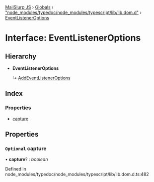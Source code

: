 [MailSlurp JS](../README.md) › [Globals](../globals.md) › ["node_modules/typedoc/node_modules/typescript/lib/lib.dom.d"](../modules/_node_modules_typedoc_node_modules_typescript_lib_lib_dom_d_.md) › [EventListenerOptions](_node_modules_typedoc_node_modules_typescript_lib_lib_dom_d_.eventlisteneroptions.md)

# Interface: EventListenerOptions

## Hierarchy

* **EventListenerOptions**

  ↳ [AddEventListenerOptions](_node_modules_typedoc_node_modules_typescript_lib_lib_dom_d_.addeventlisteneroptions.md)

## Index

### Properties

* [capture](_node_modules_typedoc_node_modules_typescript_lib_lib_dom_d_.eventlisteneroptions.md#optional-capture)

## Properties

### `Optional` capture

• **capture**? : *boolean*

Defined in node_modules/typedoc/node_modules/typescript/lib/lib.dom.d.ts:482
